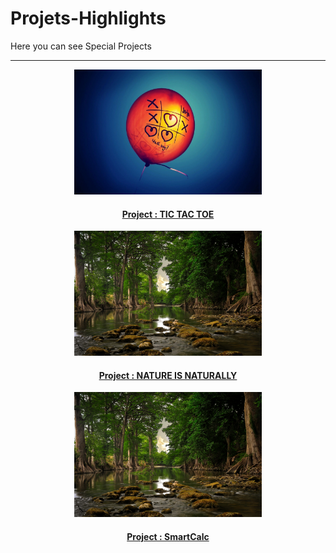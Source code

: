 # Projets-Highlights
Here you can see Special Projects
<hr>

<p align="center">
    <img src="https://raw.githubusercontent.com/Siddharth-Oficial/Projets-Highlights/main/Tic%20Tac%20Toe/TTT%20love%20balloon.webp" height="200px" width="300px">
    <h4 align="center"><a href="https://siddharth-oficial.github.io/Projets-Highlights/Tic Tac Toe/ttt.html" target="_blank"> Project : TIC TAC TOE </a></h4>
</p>


<p align="center">
    <img src="https://raw.githubusercontent.com/Siddharth-Oficial/Projets-Highlights/main/Nature/Images/Welcome%20Nature.jpeg" height="200px" width="300px">
    <h4 align="center"><a href="https://siddharth-oficial.github.io/Projets-Highlights/Nature/Nature.html" target="_blank"> Project : NATURE IS NATURALLY </a></h4>
</p>


<p align="center">
    <img src="https://raw.githubusercontent.com/Siddharth-Oficial/Projets-Highlights/main/Nature/Images/Welcome%20Nature.jpeg" height="200px" width="300px">
    <h4 align="center"><a href="https://siddharth-oficial.github.io/Projets-Highlights/SmartCalc/SmartCalc.html" target="_blank"> Project : SmartCalc </a></h4>
</p>
